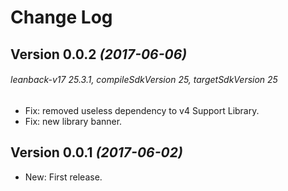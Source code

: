 Change Log
==========

## Version 0.0.2 *(2017-06-06)*
###### leanback-v17 25.3.1, compileSdkVersion 25, targetSdkVersion 25
 * Fix: removed useless dependency to v4 Support Library.
 * Fix: new library banner.

## Version 0.0.1 *(2017-06-02)*
 * New: First release.
 
